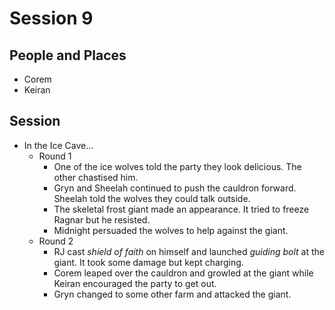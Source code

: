 # Session 9
## People and Places
* Corem
* Keiran
## Session
* In the Ice Cave...
	* Round 1
		* One of the ice wolves told the party they look delicious. The other chastised him.
		* Gryn and Sheelah continued to push the cauldron forward. Sheelah told the wolves they could talk outside.
		* The skeletal frost giant made an appearance. It tried to freeze Ragnar but he resisted.
		* Midnight persuaded the wolves to help against the giant.
	* Round 2
		* RJ cast _shield of faith_ on himself and launched _guiding bolt_ at the giant. It took some damage but kept charging.
		* Corem leaped over the cauldron and growled at the giant while Keiran encouraged the party to get out.
		* Gryn changed to some other farm and attacked the giant.
<!--stackedit_data:
eyJoaXN0b3J5IjpbLTExMjQ2MzkwMTVdfQ==
-->